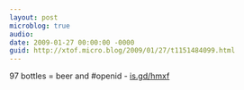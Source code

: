 ```yaml
---
layout: post
microblog: true
audio: 
date: 2009-01-27 00:00:00 -0000
guid: http://xtof.micro.blog/2009/01/27/t1151484099.html
---
```

97 bottles = beer and #openid - [is.gd/hmxf](http://is.gd/hmxf)
